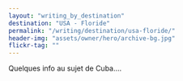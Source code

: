```yaml
---
layout: "writing_by_destination"
destination: "USA - Floride"
permalink: "/writing/destination/usa-floride/"
header-img: "assets/owner/hero/archive-bg.jpg"
flickr-tag: ""
---
```


Quelques info au sujet de Cuba....